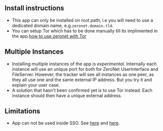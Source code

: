## Install instructions

- This app can only be installed on root path, i.e you will need to use a dedicated domain name, e.g.`zeronet.domain.tld`.
- You can setup Tor which has to be done manually till its implimented in the app.[how to use zeronet with Tor](https://zeronet.readthedocs.io/en/latest/faq/#how-to-use-zeronet-with-tor)

## Multiple Instances

- Installing multiple instances of the app is *experimental*. Internally each instance will use an unique port for both for ZeroNet UserInterface and FileServer. However, the tracker will see all instances as one peer, as they all use one and the same external IP address. But you try it and explain your user case.
- A solution that hasn't been confirmed yet is to use Tor instead. Each instance should then have a unique external address.

## Limitations

- App can not be used inside SSO. See [here](https://github.com/HelloZeroNet/ZeroNet/issues/2541) and [here](https://github.com/YunoHost/issues/issues/1580).
